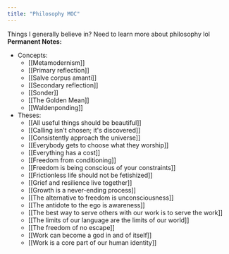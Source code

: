 ```yaml
---
title: "Philosophy MOC"
---
```

Things I generally believe in? Need to learn more about philosophy lol
**Permanent Notes:**
+ Concepts:
	+ [[Metamodernism]]
	+ [[Primary reflection]]
	+ [[Salve corpus amanti]]
	+ [[Secondary reflection]]
	+ [[Sonder]]
	+ [[The Golden Mean]]
	+ [[Waldenponding]]
+ Theses:
	+ [[All useful things should be beautiful]]
	+ [[Calling isn't chosen; it's discovered]]
	+ [[Consistently approach the universe]]
	+ [[Everybody gets to choose what they worship]]
	+ [[Everything has a cost]]
	+ [[Freedom from conditioning]]
	+ [[Freedom is being conscious of your constraints]]
	+ [[Frictionless life should not be fetishized]]
	+ [[Grief and resilience live together]]
	+ [[Growth is a never-ending process]]
	+ [[The alternative to freedom is unconsciousness]]
	+ [[The antidote to the ego is awareness]]
	+ [[The best way to serve others with our work is to serve the work]]
	+ [[The limits of our language are the limits of our world]]
	+ [[The freedom of no escape]]
	+ [[Work can become a god in and of itself]]
	+ [[Work is a core part of our human identity]]